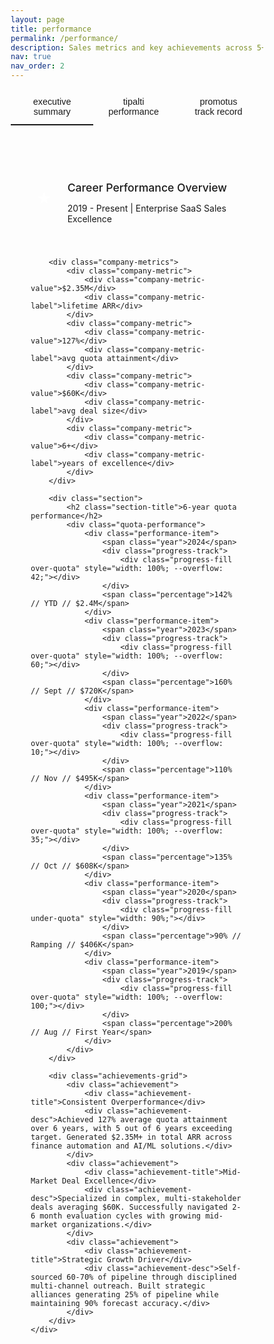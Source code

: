 ```yaml
---
layout: page
title: performance
permalink: /performance/
description: Sales metrics and key achievements across 5+ years of quota overattainment.
nav: true
nav_order: 2
---
```


<style>
* {
    margin: 0;
    padding: 0;
    box-sizing: border-box;
}

.performance-nav {
    display: flex;
    border-bottom: 1px solid var(--global-divider-color);
    margin-bottom: 2rem;
}

.nav-tab {
    padding: 0.75rem 1.5rem;
    background: none;
    border: none;
    color: var(--global-text-color-light);
    cursor: pointer;
    transition: all 0.3s ease;
    border-bottom: 2px solid transparent;
    font-size: 0.9rem;
}

.nav-tab.active {
    color: var(--global-theme-color);
    border-bottom-color: var(--global-theme-color);
}

.nav-tab:hover {
    color: var(--global-theme-color);
}

.tab-content {
    display: none;
}

.tab-content.active {
    display: block;
}

.section {
    margin-bottom: 2.5rem;
}

.section-title {
    font-size: 1.25rem;
    font-weight: 400;
    color: var(--global-text-color);
    margin-bottom: 1.5rem;
    border-bottom: 1px solid var(--global-divider-color);
    padding-bottom: 0.5rem;
}

.quota-performance {
    background: var(--global-bg-color);
    border: 1px solid var(--global-divider-color);
    padding: 1.5rem;
}

.performance-item {
    display: flex;
    align-items: center;
    margin-bottom: 1rem;
    font-size: 0.9rem;
}

.performance-item:last-child {
    margin-bottom: 0;
}

.year {
    min-width: 50px;
    font-weight: 500;
    color: var(--global-text-color);
}

.progress-track {
    flex: 1;
    height: 8px;
    background: var(--global-divider-color);
    margin: 0 1rem;
    border-radius: 4px;
    overflow: visible;
    position: relative;
}

.progress-fill {
    height: 100%;
    border-radius: 4px;
    transition: width 2s cubic-bezier(0.4, 0, 0.2, 1);
    position: relative;
    z-index: 1;
}

.progress-fill.over-quota {
    background: linear-gradient(90deg, #10b981, var(--global-theme-color));
    position: relative;
}

.progress-fill.over-quota::after {
    content: '';
    position: absolute;
    right: -2px;
    top: -2px;
    width: calc(var(--overflow) * 1%);
    height: 12px;
    background: linear-gradient(90deg, var(--global-theme-color), #d946ef);
    border-radius: 4px;
}

.progress-fill.under-quota {
    background: linear-gradient(90deg, #f59e0b, #f97316);
}

.percentage {
    min-width: 160px;
    text-align: right;
    font-weight: 600;
    color: var(--global-text-color);
    font-size: 0.85rem;
}

.company-section {
    border: 1px solid var(--global-divider-color);
    background: var(--global-bg-color);
    padding: 2rem;
    margin-bottom: 2rem;
    border-radius: 4px;
}

.company-header {
    display: flex;
    align-items: center;
    margin-bottom: 1.5rem;
    padding-bottom: 1rem;
    border-bottom: 1px solid var(--global-divider-color);
}

.company-logo {
    width: 50px;
    height: 50px;
    background: var(--global-theme-color);
    border-radius: 4px;
    display: flex;
    align-items: center;
    justify-content: center;
    color: white;
    font-weight: 700;
    margin-right: 1rem;
    font-size: 1.5rem;
}

.company-info h3 {
    font-size: 1.1rem;
    font-weight: 500;
    color: var(--global-text-color);
    margin-bottom: 0.25rem;
}

.company-info .tenure {
    color: var(--global-text-color-light);
    font-size: 0.875rem;
}

.company-metrics {
    display: grid;
    grid-template-columns: repeat(auto-fit, minmax(150px, 1fr));
    gap: 1rem;
    margin-bottom: 1.5rem;
}

.company-metric {
    text-align: center;
    padding: 1rem;
    border: 1px solid var(--global-divider-color);
    border-radius: 4px;
    transition: all 0.3s ease;
}

.company-metric:hover {
    border-color: var(--global-theme-color);
    transform: translateY(-2px);
}

.company-metric-value {
    font-size: 1.5rem;
    font-weight: 700;
    color: var(--global-theme-color);
    margin-bottom: 0.25rem;
}

.company-metric-label {
    color: var(--global-text-color-light);
    font-size: 0.8rem;
}

.achievements-grid {
    display: grid;
    grid-template-columns: repeat(auto-fit, minmax(280px, 1fr));
    gap: 1.5rem;
}

.achievement {
    padding: 1.25rem;
    border: 1px solid var(--global-divider-color);
    background: var(--global-bg-color);
    transition: all 0.3s ease;
    border-radius: 4px;
}

.achievement:hover {
    border-color: var(--global-theme-color);
    box-shadow: 0 4px 12px rgba(181, 9, 172, 0.15);
    transform: translateY(-4px);
}

.achievement-title {
    font-weight: 500;
    color: var(--global-text-color);
    margin-bottom: 0.5rem;
    font-size: 0.95rem;
}

.achievement-desc {
    color: var(--global-text-color-light);
    font-size: 0.875rem;
    line-height: 1.5;
}

.charts-grid {
    display: grid;
    grid-template-columns: repeat(auto-fit, minmax(300px, 1fr));
    gap: 2rem;
    margin-top: 2rem;
}

.chart-container {
    background: var(--global-bg-color);
    border: 1px solid var(--global-divider-color);
    border-radius: 8px;
    padding: 1.5rem;
    transition: all 0.3s ease;
}

.chart-container:hover {
    border-color: var(--global-theme-color);
    box-shadow: 0 4px 12px rgba(181, 9, 172, 0.15);
    transform: translateY(-2px);
}

.chart-container h4 {
    font-size: 1rem;
    font-weight: 500;
    color: var(--global-text-color);
    margin-bottom: 1rem;
    text-align: center;
}

.chart {
    display: flex;
    flex-direction: column;
    gap: 0.75rem;
}

.chart-bar {
    height: 40px;
    border-radius: 6px;
    display: flex;
    align-items: center;
    padding: 0 1rem;
    position: relative;
    transition: all 0.3s ease;
    overflow: hidden;
}

.chart-bar:hover {
    transform: scale(1.02);
    box-shadow: 0 2px 8px rgba(0, 0, 0, 0.2);
}

.chart-label {
    color: white;
    font-weight: 600;
    font-size: 0.85rem;
    text-shadow: 0 1px 2px rgba(0, 0, 0, 0.3);
    z-index: 2;
    position: relative;
}

@media (max-width: 768px) {
    .achievements-grid {
        grid-template-columns: 1fr;
    }
    
    .charts-grid {
        grid-template-columns: 1fr;
    }
    
    .performance-nav {
        overflow-x: auto;
        white-space: nowrap;
    }
    
    .nav-tab {
        flex-shrink: 0;
    }
}
</style>

<div class="performance-nav">
    <button class="nav-tab active" onclick="showTab('summary')">executive summary</button>
    <button class="nav-tab" onclick="showTab('tipalti')">tipalti performance</button>
    <button class="nav-tab" onclick="showTab('promotus')">promotus track record</button>
</div>

<!-- Executive Summary Tab -->
<div id="summary" class="tab-content active">
    <div class="company-section">
        <div class="company-header">
            <div class="company-logo">★</div>
            <div class="company-info">
                <h3>Career Performance Overview</h3>
                <p class="tenure">2019 - Present | Enterprise SaaS Sales Excellence</p>
            </div>
        </div>
        
        <div class="company-metrics">
            <div class="company-metric">
                <div class="company-metric-value">$2.35M</div>
                <div class="company-metric-label">lifetime ARR</div>
            </div>
            <div class="company-metric">
                <div class="company-metric-value">127%</div>
                <div class="company-metric-label">avg quota attainment</div>
            </div>
            <div class="company-metric">
                <div class="company-metric-value">$60K</div>
                <div class="company-metric-label">avg deal size</div>
            </div>
            <div class="company-metric">
                <div class="company-metric-value">6+</div>
                <div class="company-metric-label">years of excellence</div>
            </div>
        </div>
        
        <div class="section">
            <h2 class="section-title">6-year quota performance</h2>
            <div class="quota-performance">
                <div class="performance-item">
                    <span class="year">2024</span>
                    <div class="progress-track">
                        <div class="progress-fill over-quota" style="width: 100%; --overflow: 42;"></div>
                    </div>
                    <span class="percentage">142% // YTD // $2.4M</span>
                </div>
                <div class="performance-item">
                    <span class="year">2023</span>
                    <div class="progress-track">
                        <div class="progress-fill over-quota" style="width: 100%; --overflow: 60;"></div>
                    </div>
                    <span class="percentage">160% // Sept // $720K</span>
                </div>
                <div class="performance-item">
                    <span class="year">2022</span>
                    <div class="progress-track">
                        <div class="progress-fill over-quota" style="width: 100%; --overflow: 10;"></div>
                    </div>
                    <span class="percentage">110% // Nov // $495K</span>
                </div>
                <div class="performance-item">
                    <span class="year">2021</span>
                    <div class="progress-track">
                        <div class="progress-fill over-quota" style="width: 100%; --overflow: 35;"></div>
                    </div>
                    <span class="percentage">135% // Oct // $608K</span>
                </div>
                <div class="performance-item">
                    <span class="year">2020</span>
                    <div class="progress-track">
                        <div class="progress-fill under-quota" style="width: 90%;"></div>
                    </div>
                    <span class="percentage">90% // Ramping // $406K</span>
                </div>
                <div class="performance-item">
                    <span class="year">2019</span>
                    <div class="progress-track">
                        <div class="progress-fill over-quota" style="width: 100%; --overflow: 100;"></div>
                    </div>
                    <span class="percentage">200% // Aug // First Year</span>
                </div>
            </div>
        </div>
        
        <div class="achievements-grid">
            <div class="achievement">
                <div class="achievement-title">Consistent Overperformance</div>
                <div class="achievement-desc">Achieved 127% average quota attainment over 6 years, with 5 out of 6 years exceeding target. Generated $2.35M+ in total ARR across finance automation and AI/ML solutions.</div>
            </div>
            <div class="achievement">
                <div class="achievement-title">Mid-Market Deal Excellence</div>
                <div class="achievement-desc">Specialized in complex, multi-stakeholder deals averaging $60K. Successfully navigated 2-6 month evaluation cycles with growing mid-market organizations.</div>
            </div>
            <div class="achievement">
                <div class="achievement-title">Strategic Growth Driver</div>
                <div class="achievement-desc">Self-sourced 60-70% of pipeline through disciplined multi-channel outreach. Built strategic alliances generating 25% of pipeline while maintaining 90% forecast accuracy.</div>
            </div>
        </div>
    </div>
</div>

<!-- Tipalti Performance Tab -->
<div id="tipalti" class="tab-content">
    <div class="company-section">
        <div class="company-header">
            <div class="company-logo">T</div>
            <div class="company-info">
                <h3>Tipalti - Commercial Account Executive</h3>
                <p class="tenure">April 2024 - Present | Finance Automation Platform</p>
            </div>
        </div>
        
        <div class="company-metrics">
            <div class="company-metric">
                <div class="company-metric-value">$150K</div>
                <div class="company-metric-label">ARR closed</div>
            </div>
            <div class="company-metric">
                <div class="company-metric-value">4+</div>
                <div class="company-metric-label">qualified opps/quarter</div>
            </div>
            <div class="company-metric">
                <div class="company-metric-value">60-70%</div>
                <div class="company-metric-label">self-sourced pipeline</div>
            </div>
            <div class="company-metric">
                <div class="company-metric-value">90%</div>
                <div class="company-metric-label">forecast accuracy</div>
            </div>
        </div>
        
        <div class="achievements-grid">
            <div class="achievement">
                <div class="achievement-title">Competitive Market Success</div>
                <div class="achievement-desc">$150K ARR closed during tenure, navigating a competitive vendor landscape with Bill.com, Ramp, and other established players in the finance automation space.</div>
            </div>
            <div class="achievement">
                <div class="achievement-title">Pipeline Generation Excellence</div>
                <div class="achievement-desc">Consistently delivered 4+ qualified opportunities per quarter, meeting pipeline goals for a mid-market territory through disciplined multi-channel outreach.</div>
            </div>
            <div class="achievement">
                <div class="achievement-title">Self-Sourcing Mastery</div>
                <div class="achievement-desc">Self-sourced 60–70% of pipeline through disciplined multi-channel outreach, off-cycle calls, and partner-led introductions.</div>
            </div>
            <div class="achievement">
                <div class="achievement-title">Complex Deal Management</div>
                <div class="achievement-desc">Managed complex sales cycles spanning 2–6 months with 4–7 key stakeholders per deal, ensuring thorough evaluation and stakeholder alignment.</div>
            </div>
            <div class="achievement">
                <div class="achievement-title">Strategic Alliance Impact</div>
                <div class="achievement-desc">Contributed to 25% of pipeline via alliance partnerships with NetSuite consulting firms, leveraging partner relationships for mutual success.</div>
            </div>
            <div class="achievement">
                <div class="achievement-title">Pipeline Coverage Excellence</div>
                <div class="achievement-desc">Maintained 2.5x pipeline coverage consistently to support forecast accuracy and quota attainment, ensuring reliable revenue projections.</div>
            </div>
            <div class="achievement">
                <div class="achievement-title">Forecast Accuracy</div>
                <div class="achievement-desc">Achieved and maintained 90% forecast accuracy, ensuring reliable revenue projections and planning for the organization.</div>
            </div>
        </div>
        
        <!-- Performance Charts -->
        <div class="section">
            <h2 class="section-title">Performance Visualizations</h2>
            
            <div class="charts-grid">
                <div class="chart-container">
                    <h4>Pipeline Sources</h4>
                    <div class="chart">
                        <div class="chart-bar" style="width: 65%; background: linear-gradient(90deg, #10b981, #059669);">
                            <span class="chart-label">Self-Sourced (65%)</span>
                        </div>
                        <div class="chart-bar" style="width: 25%; background: linear-gradient(90deg, #3b82f6, #1d4ed8);">
                            <span class="chart-label">Alliance Partners (25%)</span>
                        </div>
                        <div class="chart-bar" style="width: 10%; background: linear-gradient(90deg, #f59e0b, #d97706);">
                            <span class="chart-label">Marketing (10%)</span>
                        </div>
                    </div>
                </div>
                
                <div class="chart-container">
                    <h4>Sales Cycle Duration</h4>
                    <div class="chart">
                        <div class="chart-bar" style="width: 40%; background: linear-gradient(90deg, #10b981, #059669);">
                            <span class="chart-label">2-3 months (40%)</span>
                        </div>
                        <div class="chart-bar" style="width: 35%; background: linear-gradient(90deg, #3b82f6, #1d4ed8);">
                            <span class="chart-label">3-4 months (35%)</span>
                        </div>
                        <div class="chart-bar" style="width: 25%; background: linear-gradient(90deg, #f59e0b, #d97706);">
                            <span class="chart-label">4-6 months (25%)</span>
                        </div>
                    </div>
                </div>
                
                <div class="chart-container">
                    <h4>Stakeholder Engagement</h4>
                    <div class="chart">
                        <div class="chart-bar" style="width: 30%; background: linear-gradient(90deg, #10b981, #059669);">
                            <span class="chart-label">4 stakeholders (30%)</span>
                        </div>
                        <div class="chart-bar" style="width: 45%; background: linear-gradient(90deg, #3b82f6, #1d4ed8);">
                            <span class="chart-label">5-6 stakeholders (45%)</span>
                        </div>
                        <div class="chart-bar" style="width: 25%; background: linear-gradient(90deg, #f59e0b, #d97706);">
                            <span class="chart-label">7+ stakeholders (25%)</span>
                        </div>
                    </div>
                </div>
                
                <div class="chart-container">
                    <h4>Quarterly Performance</h4>
                    <div class="chart">
                        <div class="chart-bar" style="width: 100%; background: linear-gradient(90deg, #10b981, #059669);">
                            <span class="chart-label">Q1: 4+ opps (Target Met)</span>
                        </div>
                        <div class="chart-bar" style="width: 100%; background: linear-gradient(90deg, #3b82f6, #1d4ed8);">
                            <span class="chart-label">Q2: 4+ opps (Target Met)</span>
                        </div>
                        <div class="chart-bar" style="width: 100%; background: linear-gradient(90deg, #f59e0b, #d97706);">
                            <span class="chart-label">Q3: 4+ opps (Target Met)</span>
                        </div>
                    </div>
                </div>
            </div>
        </div>
    </div>
</div>

<!-- Promotus Track Record Tab -->
<div id="promotus" class="tab-content">
    <div class="company-section">
        <div class="company-header">
            <div class="company-logo">P</div>
            <div class="company-info">
                <h3>Promotus.ai - Account Executive</h3>
                <p class="tenure">February 2019 - February 2024 | AI/ML Marketing Solutions</p>
            </div>
        </div>
        
        <div class="company-metrics">
            <div class="company-metric">
                <div class="company-metric-value">$2.2M</div>
                <div class="company-metric-label">total ARR (5 years)</div>
            </div>
            <div class="company-metric">
                <div class="company-metric-value">139%</div>
                <div class="company-metric-label">avg quota attainment</div>
            </div>
            <div class="company-metric">
                <div class="company-metric-value">30%</div>
                <div class="company-metric-label">demo-to-close rate</div>
            </div>
            <div class="company-metric">
                <div class="company-metric-value">90%</div>
                <div class="company-metric-label">forecast accuracy</div>
            </div>
        </div>
        
        <div class="section">
            <h2 class="section-title">5-year quota performance</h2>
            <div class="quota-performance">
                <div class="performance-item">
                    <span class="year">2023</span>
                    <div class="progress-track">
                        <div class="progress-fill over-quota" style="width: 100%; --overflow: 60;"></div>
                    </div>
                    <span class="percentage">160% // Sept // $720K</span>
                </div>
                <div class="performance-item">
                    <span class="year">2022</span>
                    <div class="progress-track">
                        <div class="progress-fill over-quota" style="width: 100%; --overflow: 10;"></div>
                    </div>
                    <span class="percentage">110% // Nov // $495K</span>
                </div>
                <div class="performance-item">
                    <span class="year">2021</span>
                    <div class="progress-track">
                        <div class="progress-fill over-quota" style="width: 100%; --overflow: 35;"></div>
                    </div>
                    <span class="percentage">135% // Oct // $608K</span>
                </div>
                <div class="performance-item">
                    <span class="year">2020</span>
                    <div class="progress-track">
                        <div class="progress-fill under-quota" style="width: 90%;"></div>
                    </div>
                    <span class="percentage">90% // Ramping // $406K</span>
                </div>
                <div class="performance-item">
                    <span class="year">2019</span>
                    <div class="progress-track">
                        <div class="progress-fill over-quota" style="width: 100%; --overflow: 100;"></div>
                    </div>
                    <span class="percentage">200% // Aug // 143 Opps</span>
                </div>
            </div>
        </div>
        
        <div class="achievements-grid">
            <div class="achievement">
                <div class="achievement-title">Mid-Market Deal Excellence</div>
                <div class="achievement-desc">Orchestrated complex AI/ML implementations for growing mid-market accounts. Partnered with Sales Engineers on 350+ technical demonstrations, achieving ≈30% demo-to-close conversion rate.</div>
            </div>
            <div class="achievement">
                <div class="achievement-title">Sales Operations Excellence</div>
                <div class="achievement-desc">Championed Outreach.io adoption, building targeted sequences that increased response rates by 20%. Maintained 2.5x pipeline coverage consistently with ≈90% forecast accuracy.</div>
            </div>
            <div class="achievement">
                <div class="achievement-title">Revenue Team Leadership</div>
                <div class="achievement-desc">Built and led 5-person pod (2 SDRs, 1 CSM, 2 Marketing). Implemented SCRAPPY qualification frameworks, improving team win rate from 18% to 23%.</div>
            </div>
        </div>
    </div>
</div>

<script>
function showTab(tabName) {
    // Hide all tab contents
    const tabContents = document.querySelectorAll('.tab-content');
    tabContents.forEach(content => {
        content.classList.remove('active');
    });
    
    // Remove active class from all nav tabs
    const navTabs = document.querySelectorAll('.nav-tab');
    navTabs.forEach(tab => {
        tab.classList.remove('active');
    });
    
    // Show selected tab content
    document.getElementById(tabName).classList.add('active');
    
    // Add active class to clicked nav tab
    event.target.classList.add('active');
}
</script>